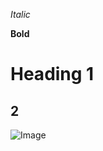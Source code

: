 *Italic*

**Bold**

# Heading 1

## 2

![Image](https://ih0.redbubble.net/image.3510672417.8841/raf,360x360,075,t,fafafa:ca443f4786.jpg)
